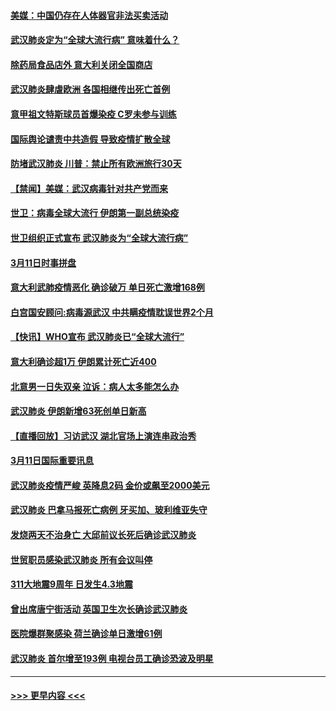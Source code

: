 #### [美媒：中国仍存在人体器官非法买卖活动](../pages/prog202/a102797745.md?t=03121402) 
#### [武汉肺炎定为“全球大流行病” 意味着什么？](../pages/prog202/a102797736.md?t=03121402) 
#### [除药局食品店外 意大利关闭全国商店](../pages/prog202/a102797725.md?t=03121402) 
#### [武汉肺炎肆虐欧洲 各国相继传出死亡首例](../pages/prog202/a102797718.md?t=03121402) 
#### [意甲祖文特斯球员首爆染疫 C罗未参与训练](../pages/prog202/a102797708.md?t=03121402) 
#### [国际舆论谴责中共造假 导致疫情扩散全球](../pages/prog202/a102797692.md?t=03121402) 
#### [防堵武汉肺炎 川普：禁止所有欧洲旅行30天](../pages/prog202/a102797681.md?t=03121402) 
#### [【禁闻】美媒：武汉病毒针对共产党而来](../pages/prog202/a102797618.md?t=03121402) 
#### [世卫：病毒全球大流行 伊朗第一副总统染疫](../pages/prog202/a102797579.md?t=03121402) 
#### [世卫组织正式宣布 武汉肺炎为“全球大流行病”](../pages/prog202/a102797475.md?t=03121402) 
#### [3月11日时事拼盘](../pages/prog202/a102797476.md?t=03121402) 
#### [意大利武肺疫情恶化 确诊破万 单日死亡激增168例](../pages/prog202/a102797393.md?t=03121402) 
#### [白宫国安顾问:病毒源武汉 中共瞒疫情耽误世界2个月](../pages/prog202/a102797433.md?t=03121402) 
#### [【快讯】WHO宣布 武汉肺炎已“全球大流行”](../pages/prog202/a102797429.md?t=03121402) 
#### [意大利确诊超1万 伊朗累计死亡近400](../pages/prog202/a102797341.md?t=03121402) 
#### [北意男一日失双亲 泣诉：病人太多能怎么办](../pages/prog202/a102797295.md?t=03121402) 
#### [武汉肺炎 伊朗新增63死创单日新高](../pages/prog202/a102797268.md?t=03121402) 
#### [【直播回放】习访武汉 湖北官场上演连串政治秀](../pages/prog202/a102797105.md?t=03121402) 
#### [3月11日国际重要讯息](../pages/prog202/a102797161.md?t=03121402) 
#### [武汉肺炎疫情严峻 英降息2码 金价或飙至2000美元](../pages/prog202/a102797092.md?t=03121402) 
#### [武汉肺炎 巴拿马报死亡病例 牙买加、玻利维亚失守](../pages/prog202/a102797062.md?t=03121402) 
#### [发烧两天不治身亡 大邱前议长死后确诊武汉肺炎](../pages/prog202/a102797043.md?t=03121402) 
#### [世贸职员感染武汉肺炎 所有会议叫停](../pages/prog202/a102797001.md?t=03121402) 
#### [311大地震9周年 日发生4.3地震](../pages/prog202/a102797004.md?t=03121402) 
#### [曾出席唐宁街活动 英国卫生次长确诊武汉肺炎](../pages/prog202/a102796948.md?t=03121402) 
#### [医院爆群聚感染 荷兰确诊单日激增61例](../pages/prog202/a102796928.md?t=03121402) 
#### [武汉肺炎 首尔增至193例 电视台员工确诊恐波及明星](../pages/prog202/a102796886.md?t=03121402) 

----
#### [ >>> 更早内容 <<< ](../indexes/prog202-earlier.md)
